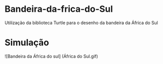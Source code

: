 # Bandeira-da-frica-do-Sul
Utilização da biblioteca Turtle para o desenho da bandeira da África do Sul

# Simulação

![Bandeira da África do sul] (África do Sul.gif)
